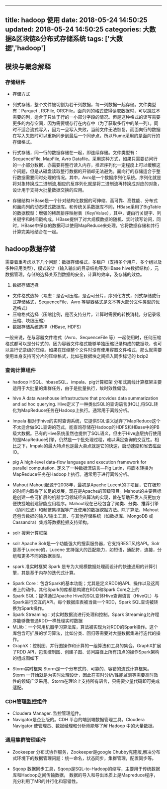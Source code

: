 
---
title: hadoop 使用
date: 2018-05-24 14:50:25
updated: 2018-05-24 14:50:25
categories: 大数据&区块链&分布式存储系统
tags: ['大数据','hadoop']
---
## 模块与概念解释

### 存储组件
+ 存储方式
- 列式存储，整个文件被切割为若干列数据，每一列数据一起存储。文件类型有：Parquet , RCFile, ORCFile。面向列的格式使得读取数据时，可以跳过不需要的列，适合于只处于行的一小部分字段的情况。但是这种格式的读写需要更多的内存空间，因为需要缓存行在内存中（为了获取多行中的某一列）。同时不适合流式写入，因为一旦写入失败，当前文件无法恢复，而面向行的数据在写入失败时可以重新同步到最后一个同步点，所以Flume采用的是面向行的存储格式。

- 行式存储，同一行的数据存储在一起，即连续存储。文件类型有：SequenceFile, MapFile, Avro Datafile。采用这种方式，如果只需要访问行的一小部分数据，亦需要将整行读入内存，推迟序列化一定程度上可以缓解这个问题，但是从磁盘读取整行数据的开销却无法避免。面向行的存储适合于整行数据需要同时处理的情况。其中，Avro是一个数据序列化系统。序列化就是将对象转换成二进制流,相应的反序列化就是将二进制流再转换成对应的对象，设计用于支持大批量数据交换的应用。

+ 存储结构
HBase是一个针对结构化数据的可伸缩、高可靠、高性能、分布式和面向列的动态模式数据库。和传统关系数据库不同，HBase采用了BigTable的数据模型：增强的稀疏排序映射表（Key/Value），其中，键由行关键字、列关键字和时间戳构成。HBase提供了对大规模数据的随机、实时读写访问，同时，HBase中保存的数据可以使用MapReduce来处理，它将数据存储和并行计算完美地结合在一起。

## hadoop数据存储
 需要着重考虑以下几个问题：数据存储格式，多租户（支持多个用户、多个组以及多种应用类型），模式设计（输入输出的目录结构等及HBase hive数据结构），元数据管理。存储的选择关系到数据的安全，计算的效率，及存储的效益。

1. 数据存储选择
 - 文件格式选择（考虑：是否可压缩，是否可分片，序列化方式，列式存储或行式存储格式，SequenceFile、Avro 等容器格式是文本等大部分文件类型的优选格式）
 - 压缩格式选择（压缩比例，是否支持分片，计算时需要的转换消耗，分记录级压缩、块级压缩）
 - 数据存储系统选择（HBase, HDFS）
 
 一般来说，在与容器文件格式（Avro、SequenceFile 等）一起使用时，任何压缩格式都可以是分片式的，因为容器文件格式能够单独压缩记录构成的数据块，也可以进行记录级的压缩。如果在压缩整个文件时没有使用容器文件格式，那么就需要使用本身支持可分片的压缩格式，比如在数据块之间插入同步标记的 bzip2

### 查询计算组件
+ hadoop HSQL、hbaseSQL、impala、pig计算框架
分布式离线计算框架主要适用于大批量的集群任务，由于是批量执行，故时效性偏低。

- hive
A data warehouse infrastructure that provides data summarization and ad hoc querying.
Hive定义了一种类似SQL的查询语言(HQL),将SQL转化为MapReduce任务在Hadoop上执行。通常用于离线分析。

- Impala 相对于hive的实时查询系统，它提供SQL语义抛弃了MapReduce这个不太适合做SQL查询的范式，能查询存储在Hadoop的HDFS和HBase中的PB级大数据。已有的Hive系统虽然也提供了SQL语义，但由于Hive底层执行使用的是MapReduce引擎，仍然是一个批处理过程，难以满足查询的交互性。相比之下，Impala的最大特点也是最大卖点就是它的快速，启动速度和省去磁盘IO。

- pig
A high-level data-flow language and execution framework for parallel computation.
定义了一种数据流语言—Pig Latin，将脚本转换为MapReduce任务在Hadoop上执行。通常用于进行离线分析。

- Mahout
Mahout起源于2008年，最初是Apache Lucent的子项目，它在极短的时间内取得了长足的发展，现在是Apache的顶级项目。Mahout的主要目标是创建一些可扩展的机器学习领域经典算法的实现，旨在帮助开发人员更加方便快捷地创建智能应用程序。Mahout现在已经包含了聚类、分类、推荐引擎（协同过滤）和频繁集挖掘等广泛使用的数据挖掘方法。除了算法，Mahout还包含数据的输入/输出工具、与其他存储系统（如数据库、MongoDB 或Cassandra）集成等数据挖掘支持架构。

+ solr 搜索计算框架
- solr Apache Solr是一个功能强大的搜索服务器，它支持REST风格API。Solr是基于Lucene的，Lucene 支持强大的匹配能力，如短语，通配符，连接，分组和更多不同的数据类型。

+ spark 准实时框架 
Spark 是专为大规模数据处理而设计的快速通用的计算引擎，其是基于内存的迭代式计算。

- Spark Core：包含Spark的基本功能；尤其是定义RDD的API、操作以及这两者上的动作。其他Spark的库都是构建在RDD和Spark Core之上的
- Spark SQL：提供通过Apache Hive的SQL变体Hive查询语言（HiveQL）与Spark进行交互的API。每个数据库表被当做一个RDD，Spark SQL查询被转换为Spark操作。
- Spark Streaming：对实时数据流进行处理和控制。Spark Streaming允许程序能够像普通RDD一样处理实时数据
- MLlib：一个常用机器学习算法库，算法被实现为对RDD的Spark操作。这个库包含可扩展的学习算法，比如分类、回归等需要对大量数据集进行迭代的操作。
- GraphX：控制图、并行图操作和计算的一组算法和工具的集合。GraphX扩展了RDD API，包含控制图、创建子图、访问路径上所有顶点的操作Spark架构的组成图如下

+ Storm实时框架
Storm是一个分布式的、可靠的、容错的流式计算框架。Storm 一开始就是为实时处理设计，因此在实时分析/性能监测等需要高时效性的领域广泛采用。Storm在理论上支持所有语言，只需要少量代码即可完成适配。

### CDH管理监控组件
- Cloudera Manager. 监控管理组件。
- Navigator是企业版的。CDH 平台的端到端数据管理工具。Cloudera Navigator 使管理员、数据经理和分析师能够了解 Hadoop 中的大量数据。

### 通用集群管理组件
- Zookeeper
分布式协作服务，Zookeeper是google Chubby克隆版,解决分布式环境下的数据管理问题：统一命名，状态同步，集群管理，配置同步等。

- Sqoop
数据同步工具，Sqoop是SQL-to-Hadoop的缩写，主要用于传统数据库和Hadoop之间传输数据， 数据的导入和导出本质上是Mapreduce程序，充分利用了MR的并行化和容错性。



